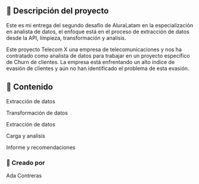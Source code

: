 <h2>🔹 Descripción del proyecto</h2>
<p>Este es mi entrega del segundo desafío de AluraLatam en la especialización en analista de datos, el enfoque está en el proceso de extracción de datos desde la API, limpieza, transformación y analisis.</p>
<p>Este proyecto Telecom X una empresa de telecomunicaciones y nos ha contratado como analista de datos para trabajar en un proyecto específico de Churn de clientes. La empresa está enfrentando un alto índice de evasión de clientes y aún no han identificado el problema de esta evasión. </p>
<h2>🔹 Contenido</h2>
<p>Extracción de datos</p>
<p>Transformación de datos</p>
<p>Extracción de datos</p>
<p>Carga y analisis</p>
<p>Informe y recomendaciones</p>
<h3>🔹 Creado por</h3>
<p>Ada Contreras</p>
